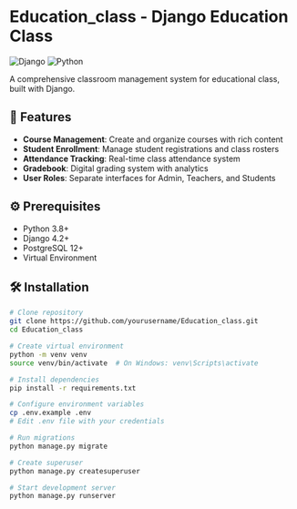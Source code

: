 # Education_class - Django Education Class

![Django](https://img.shields.io/badge/Django-092E20?style=for-the-badge&logo=django&logoColor=white)
![Python](https://img.shields.io/badge/Python-3776AB?style=for-the-badge&logo=python&logoColor=white)

A comprehensive classroom management system for educational class, built with Django.

## 🚀 Features

- **Course Management**: Create and organize courses with rich content
- **Student Enrollment**: Manage student registrations and class rosters
- **Attendance Tracking**: Real-time class attendance system
- **Gradebook**: Digital grading system with analytics
- **User Roles**: Separate interfaces for Admin, Teachers, and Students

## ⚙️ Prerequisites

- Python 3.8+
- Django 4.2+
- PostgreSQL 12+
- Virtual Environment

## 🛠️ Installation

```bash
# Clone repository
git clone https://github.com/yourusername/Education_class.git
cd Education_class

# Create virtual environment
python -m venv venv
source venv/bin/activate  # On Windows: venv\Scripts\activate

# Install dependencies
pip install -r requirements.txt

# Configure environment variables
cp .env.example .env
# Edit .env file with your credentials

# Run migrations
python manage.py migrate

# Create superuser
python manage.py createsuperuser

# Start development server
python manage.py runserver
